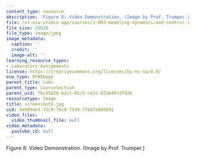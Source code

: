 ```yaml
---
content_type: resource
description: 'Figure 8: Video Demonstration. (Image by Prof. Trumper.)'
file: /ol-ocw-studio-app/courses/2-003-modeling-dynamics-and-control-i-spring-2005/de899ae372c976c975497fb4fe005b91_screenshot2.jpg
file_size: 25538
file_type: image/jpeg
image_metadata:
  caption: ''
  credit: ''
  image-alt: ''
learning_resource_types:
- Laboratory Assignments
license: https://creativecommons.org/licenses/by-nc-sa/4.0/
ocw_type: OCWImage
parent_title: Labs
parent_type: CourseSection
parent_uid: fbc55028-b2c1-01c5-c62c-62ab407df92b
resourcetype: Image
title: screenshot2.jpg
uid: de899ae3-72c9-76c9-7549-7fb4fe005b91
video_files:
  video_thumbnail_file: null
video_metadata:
  youtube_id: null
---
```

Figure 8: Video Demonstration. (Image by Prof. Trumper.)